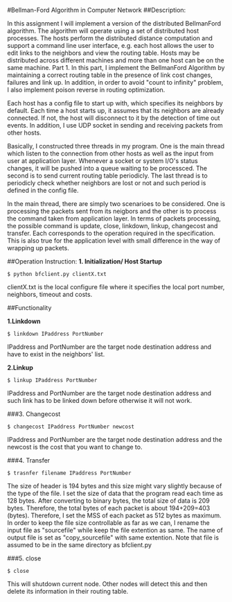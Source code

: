 #Bellman-Ford Algorithm in Computer Network
##Description:

In this assignment  I will implement a version of the distributed Bellman­Ford algorithm. The algorithm will operate using a set of distributed host processes. The hosts perform the distributed distance computation and support a command line user interface, e.g. each host allows the user to edit links to the neighbors and view the routing table. Hosts may be distributed across different machines and more than one host can be on the same machine.
Part 1.
​In this part, I implement the BellmanFord Algorithm by maintaining a correct routing table in the presence of link cost changes, failures and link up. In addition, in order to avoid "count to infinity" problem, I also implement poison reverse in routing optimization. 

Each host has a config file to start up with, which specifies its neighbors by default. Each time a host starts up, it assumes that its neighbors are already connected. If not, the host will disconnect to it by the detection of time out events. In addition, I use UDP socket in sending and receiving packets from other hosts. 

Basically, I constructed three threads in my program. One is the main thread which listen to the connection from other hosts as well as the input from user at application layer. Whenever a socket or system I/O's status changes, it will be pushed into a queue waiting to be processced.  The second is to send current routing table periodicly. The last thread is to periodicly check whether neighbors are lost or not and such period is defined in the config file. 

In the main thread, there are simply two scenarioes to be considered. One is processing the packets sent from its neigbors and the other is to process the command taken from application layer. In terms of packets processing, the possible command is update, close, linkdown, linkup, changecost and transfer. Each corresponds to the operation required in the specification. This is also true for the application level with small difference in the way of wrapping up packets. 


##Operation Instruction:
**1. Initialization/ Host Startup**
```
$ python bfclient.py clientX.txt
```
clientX.txt is the local configure file where it specifies the local port number, neighbors, timeout and costs.

##Functionality 	

**1.Linkdown**
```
$ linkdown IPaddress PortNumber
```
IPaddress and PortNumber are the target node destination address and have to exist in the neighbors' list. 

**2.Linkup**
```
$ linkup IPaddress PortNumber
```
IPaddress and PortNumber are the target node destination address and such link has to be linked down before otherwise it will not work.

###3. Changecost
```
$ changecost IPaddress PortNumber newcost
```
IPaddress and PortNumber are the target node destination address and the newcost is the cost that you want to change to. 

###4. Transfer
```
$ trasnfer filename IPaddress PortNumber
```
The size of header is 194 bytes and this size might vary slightly because of the type of the file. I set the size of data that the program read each time as 128 bytes. After converting to binary bytes, the total size of data is 209 bytes. Therefore, the total bytes of each packet is about 194+209=403 (bytes). Therefore, I set the MSS of each packet as 512 bytes as maximum. In order to keep the file size controllable as far as we can, I rename the input file as "sourcefile" while keep the file extention as same. The name of output file is set as "copy_sourcefile" with same extention. Note that file is assumed to be in the same directory as bfclient.py

###5. close
```
$ close
```
This will shutdown current node. Other nodes will detect this and then delete its information in their routing table.


